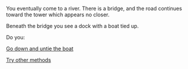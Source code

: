 
You eventually come to a river. There is a bridge, and the road
continues toward the tower which appears no closer.

Beneath the bridge you see a dock with a boat tied up.  

Do you:

[Go down and untie the boat](./Untie-boat/untie-boat.md)

[Try other methods](../journey-to-flaming-tower.md)
